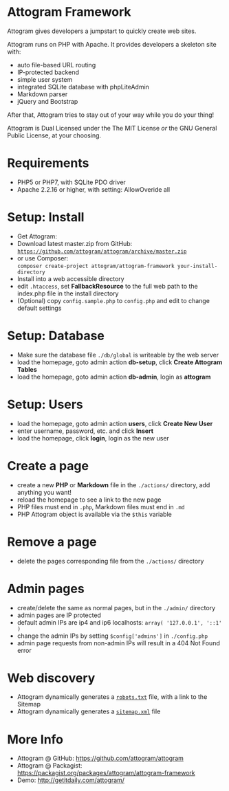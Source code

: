 Attogram Framework
==================

Attogram gives developers a jumpstart to quickly create web sites.

Attogram runs on PHP with Apache. It provides developers a skeleton site with:

* auto file-based URL routing
* IP-protected backend
* simple user system
* integrated SQLite database with phpLiteAdmin
* Markdown parser
* jQuery and Bootstrap

After that, Attogram tries to stay out of your way while you do your thing!

Attogram is Dual Licensed under the The MIT License *or* the GNU General Public License, at your choosing.

Requirements
============
* PHP5 or PHP7, with SQLite PDO driver
* Apache 2.2.16 or higher, with setting: AllowOveride all

Setup: Install
==============
* Get Attogram:
 * Download latest master.zip from GitHub:  
   [`https://github.com/attogram/attogram/archive/master.zip`](https://github.com/attogram/attogram/archive/master.zip)
 * or use Composer:  
   `composer create-project attogram/attogram-framework your-install-directory`
* Install into a web accessible directory
* edit `.htaccess`, set **FallbackResource** to the full web path to the index.php file in the install directory
* (Optional) copy `config.sample.php` to `config.php` and edit to change default settings

Setup: Database
===============
* Make sure the database file `./db/global` is writeable by the web server
* load the homepage, goto admin action **db-setup**, click **Create Attogram Tables**
* load the homepage, goto admin action **db-admin**, login as **attogram**

Setup: Users
============
* load the homepage, goto admin action **users**, click **Create New User**
* enter username, password, etc. and click **Insert**
* load the homepage, click **login**, login as the new user

Create a page
=============
* create a new **PHP** or **Markdown** file in the `./actions/` directory, add anything you want!
* reload the homepage to see a link to the new page
* PHP files must end in `.php`, Markdown files must end in `.md`
* PHP Attogram object is available via the `$this` variable

Remove a page
=============
* delete the pages corresponding file from the `./actions/` directory

Admin pages
===========
* create/delete the same as normal pages, but in the `./admin/` directory
* admin pages are IP protected
* default admin IPs are ip4 and ip6 localhosts: `array( '127.0.0.1', '::1' )`
* change the admin IPs by setting `$config['admins']` in `./config.php`
* admin page requests from non-admin IPs will result in a 404 Not Found error

Web discovery
=============
* Attogram dynamically generates a [`robots.txt`](../robots.txt) file, with a link to the Sitemap
* Attogram dynamically generates a [`sitemap.xml`](../sitemap.xml) file


More Info
=========
* Attogram @ GitHub: https://github.com/attogram/attogram
* Attogram @ Packagist: https://packagist.org/packages/attogram/attogram-framework
* Demo: http://getitdaily.com/attogram/
